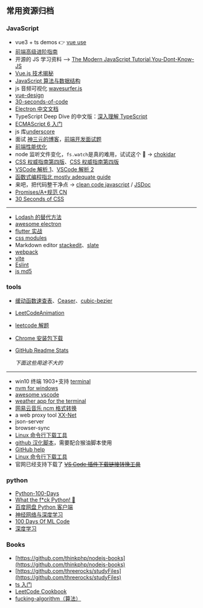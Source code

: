 ## 常用资源归档

### JavaScript

- vue3 + ts demos 👉 [vue use](https://github.com/antfu/vueuse)
- [前端高级进阶指南](https://github.com/sl1673495/blogs/issues/37)
- 开源的 JS 学习资料 --> [The Modern JavaScript Tutorial](https://zh.javascript.info/),[You-Dont-Know-JS](https://github.com/getify/You-Dont-Know-JS/tree/1ed-zh-CN)
- [Vue.js 技术揭秘](https://ustbhuangyi.github.io/vue-analysis/algorithms)
- [JavaScript 算法与数据结构](https://github.com/trekhleb/javascript-algorithms/blob/master/README.zh-CN.md)
- js 音频可视化 [wavesurfer.js](https://github.com/katspaugh/wavesurfer.js)
- [vue-design](http://hcysun.me/vue-design/zh/)
- [30-seconds-of-code](https://github.com/30-seconds/30-seconds-of-code)
- [Electron 中文文档](https://github.com/electron/i18n/tree/master/content/current/zh-CN)
- TypeScript Deep Dive 的中文版：[深入理解 TypeScript](https://github.com/jkchao/typescript-book-chinese)
- [ECMAScript 6 入门](https://github.com/ruanyf/es6tutorial)
- js 库[underscore](https://github.com/jashkenas/underscore)
- 面试 [神三元的博客](http://47.98.159.95/my_blog/)，[前端开发面试题](https://github.com/paddingme/Front-end-Web-Development-Interview-Question)
- [前端性能优化](https://github.com/gauseen/blog/issues/13)
- node 监听文件变化，`fs.watch`是真的难用，试试这个 🚀 -> [chokidar](https://github.com/paulmillr/chokidar)
- [CSS 权威指南第四版](https://github.com/gdut-yy/CSS-The-Definitive-Guide-4th-zh)、[CSS 权威指南第四版](https://github.com/Jack-Sparrow/CSS-The-Definitive-Guide-4th-zh-CN)
- [VSCode 解析 1](https://github.com/fzxa/VSCode-sourcecode-analysis)、[VSCode 解析 2](https://codeteenager.github.io/vscode-analysis/)
- [函数式编程指北 mostly adequate guide](https://github.com/llh911001/mostly-adequate-guide-chinese)
- 来吧，把代码整干净点 → [clean code javascript](https://github.com/beginor/clean-code-javascript) / [JSDoc](https://jsdoc.zcopy.site/)
- [Promises/A+规范 CN](https://www.ituring.com.cn/article/66566)
- [30 Seconds of CSS](https://30-seconds.github.io/30-seconds-of-css/)

---

- [Lodash 的替代方法](https://github.com/you-dont-need/You-Dont-Need-Lodash-Underscore)
- [awesome electron](https://github.com/sindresorhus/awesome-electron)
- [flutter 实战](https://github.com/flutterchina/flutter-in-action)
- [css modules](https://github.com/css-modules/css-modules)
- Markdown editor [stackedit](https://github.com/benweet/stackedit)、[slate](https://github.com/ianstormtaylor/slate)
- [webpack](https://webpack.docschina.org/)
- [vite](https://github.com/vitejs/vite)
- [Eslint](https://cn.eslint.org)
- [js md5](https://github.com/satazor/js-spark-md5)

### tools

- [缓动函数速查表](http://www.xuanfengge.com/easeing/easeing/)、[Ceaser](http://xuanfengge.com/easeing/ceaser/)、[cubic-bezier](http://cubic-bezier.com/)
- [LeetCodeAnimation](https://github.com/MisterBooo/LeetCodeAnimation)
- [leetcode 解题](https://github.com/azl397985856/leetcode)
- [Chrome 安装包下载](https://www.google.cn/chrome/browser/desktop/index.html?standalone=1&platform=win64)
- [GitHub Readme Stats](https://github.com/anuraghazra/github-readme-stats)

  _下面这些用途不大的_

---

- win10 终端 1903+支持 [terminal](https://github.com/microsoft/terminal)
- [nvm for windows](https://github.com/coreybutler/nvm-windows)
- [awesome vscode](https://github.com/formulahendry/awesome-vscode-cn)
- [weather app for the terminal](https://github.com/schachmat/wego)
- [网易云音乐 ncm 格式转换](https://github.com/anonymous5l/ncmdump)
- a web proxy tool [XX-Net](https://github.com/XX-net/XX-Net)
- json-server
- browser-sync
- [Linux 命令行下载工具](https://linux.cn/article-7369-1.html)
- [github 汉化脚本](https://github.com/52cik/github-hans)，需要配合猴油脚本使用
- [GitHub help](https://help.github.com/cn)
- [Linux 命令行下载工具](https://linux.cn/article-7369-1.html)
- 官网已经支持下载了 ~~[VS Code 插件下载链接转换工具](http://xocode.coding.me/vscode-ext-downlink/)~~

### python

- [Python-100-Days](https://github.com/jackfrued/Python-100-Days)
- [What the f\*ck Python! 🐍](https://github.com/leisurelicht/wtfpython-cn)
- [百度网盘 Python 客户端](https://github.com/houtianze/bypy)
- [神经网络与深度学习](https://github.com/nndl/nndl.github.io)
- [100 Days Of ML Code](https://github.com/MLEveryday/100-Days-Of-ML-Code)
- [深度学习](https://github.com/exacity/deeplearningbook-chinese)

### Books

- [https://github.com/thinkphp/nodejs-books](https://github.com/thinkphp/nodejs-books)
- [https://github.com/threerocks/studyFiles](https://github.com/threerocks/studyFiles)
- [ts 入门](https://ts.xcatliu.com/)
- [LeetCode Cookbook](https://github.com/halfrost/LeetCode-Go)
- [fucking-algorithm（算法）](https://github.com/labuladong/fucking-algorithm)

